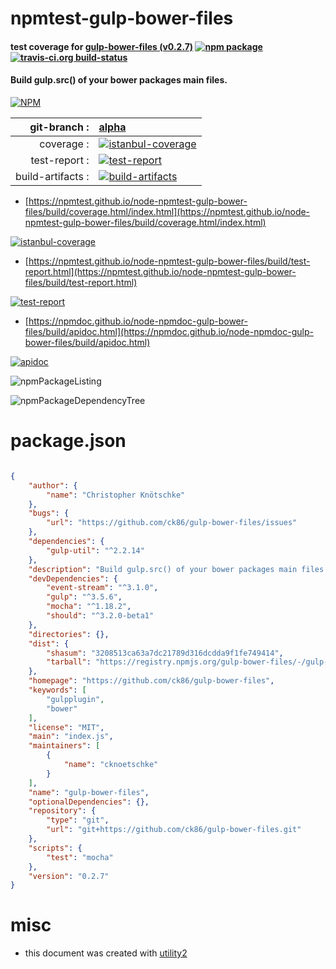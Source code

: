 # npmtest-gulp-bower-files

#### test coverage for  [gulp-bower-files (v0.2.7)](https://github.com/ck86/gulp-bower-files)  [![npm package](https://img.shields.io/npm/v/npmtest-gulp-bower-files.svg?style=flat-square)](https://www.npmjs.org/package/npmtest-gulp-bower-files) [![travis-ci.org build-status](https://api.travis-ci.org/npmtest/node-npmtest-gulp-bower-files.svg)](https://travis-ci.org/npmtest/node-npmtest-gulp-bower-files)

#### Build gulp.src() of your bower packages main files.

[![NPM](https://nodei.co/npm/gulp-bower-files.png?downloads=true&downloadRank=true&stars=true)](https://www.npmjs.com/package/gulp-bower-files)

| git-branch : | [alpha](https://github.com/npmtest/node-npmtest-gulp-bower-files/tree/alpha)|
|--:|:--|
| coverage : | [![istanbul-coverage](https://npmtest.github.io/node-npmtest-gulp-bower-files/build/coverage.badge.svg)](https://npmtest.github.io/node-npmtest-gulp-bower-files/build/coverage.html/index.html)|
| test-report : | [![test-report](https://npmtest.github.io/node-npmtest-gulp-bower-files/build/test-report.badge.svg)](https://npmtest.github.io/node-npmtest-gulp-bower-files/build/test-report.html)|
| build-artifacts : | [![build-artifacts](https://npmtest.github.io/node-npmtest-gulp-bower-files/glyphicons_144_folder_open.png)](https://github.com/npmtest/node-npmtest-gulp-bower-files/tree/gh-pages/build)|

- [https://npmtest.github.io/node-npmtest-gulp-bower-files/build/coverage.html/index.html](https://npmtest.github.io/node-npmtest-gulp-bower-files/build/coverage.html/index.html)

[![istanbul-coverage](https://npmtest.github.io/node-npmtest-gulp-bower-files/build/screenCapture.buildCi.browser.%252Ftmp%252Fbuild%252Fcoverage.lib.html.png)](https://npmtest.github.io/node-npmtest-gulp-bower-files/build/coverage.html/index.html)

- [https://npmtest.github.io/node-npmtest-gulp-bower-files/build/test-report.html](https://npmtest.github.io/node-npmtest-gulp-bower-files/build/test-report.html)

[![test-report](https://npmtest.github.io/node-npmtest-gulp-bower-files/build/screenCapture.buildCi.browser.%252Ftmp%252Fbuild%252Ftest-report.html.png)](https://npmtest.github.io/node-npmtest-gulp-bower-files/build/test-report.html)

- [https://npmdoc.github.io/node-npmdoc-gulp-bower-files/build/apidoc.html](https://npmdoc.github.io/node-npmdoc-gulp-bower-files/build/apidoc.html)

[![apidoc](https://npmdoc.github.io/node-npmdoc-gulp-bower-files/build/screenCapture.buildCi.browser.%252Ftmp%252Fbuild%252Fapidoc.html.png)](https://npmdoc.github.io/node-npmdoc-gulp-bower-files/build/apidoc.html)

![npmPackageListing](https://npmtest.github.io/node-npmtest-gulp-bower-files/build/screenCapture.npmPackageListing.svg)

![npmPackageDependencyTree](https://npmtest.github.io/node-npmtest-gulp-bower-files/build/screenCapture.npmPackageDependencyTree.svg)



# package.json

```json

{
    "author": {
        "name": "Christopher Knötschke"
    },
    "bugs": {
        "url": "https://github.com/ck86/gulp-bower-files/issues"
    },
    "dependencies": {
        "gulp-util": "^2.2.14"
    },
    "description": "Build gulp.src() of your bower packages main files.",
    "devDependencies": {
        "event-stream": "^3.1.0",
        "gulp": "^3.5.6",
        "mocha": "^1.18.2",
        "should": "^3.2.0-beta1"
    },
    "directories": {},
    "dist": {
        "shasum": "3208513ca63a7dc21789d316dcdda9f1fe749414",
        "tarball": "https://registry.npmjs.org/gulp-bower-files/-/gulp-bower-files-0.2.7.tgz"
    },
    "homepage": "https://github.com/ck86/gulp-bower-files",
    "keywords": [
        "gulpplugin",
        "bower"
    ],
    "license": "MIT",
    "main": "index.js",
    "maintainers": [
        {
            "name": "cknoetschke"
        }
    ],
    "name": "gulp-bower-files",
    "optionalDependencies": {},
    "repository": {
        "type": "git",
        "url": "git+https://github.com/ck86/gulp-bower-files.git"
    },
    "scripts": {
        "test": "mocha"
    },
    "version": "0.2.7"
}
```



# misc
- this document was created with [utility2](https://github.com/kaizhu256/node-utility2)
